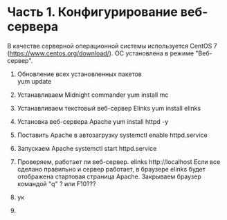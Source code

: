 # Часть 1. Конфигурирование веб-сервера

В качестве серверной операционной системы используется CentOS 7 (https://www.centos.org/download/).
ОС установлена в режиме "Веб-сервер".

1. Обновление всех установленных пакетов<br>
yum update

2. Устанавливаем Midnight commander
yum install mc

3. Устанавливаем текстовый веб-сервер Elinks
yum install elinks

4. Установка веб-сервера Apache
yum install httpd -y

5. Поставить Apache в автозагрузку
systemctl enable httpd.service

6. Запускаем Apache
systemctl start httpd.service

7. Проверяем, работает ли веб-сервер.
elinks
http://localhost
Если все сделано правильно и сервер работает, в браузере elinks будет отображена стартовая страница Apache.
Закрываем браузер командой "q" ? или F10???

8. ук
9. 
